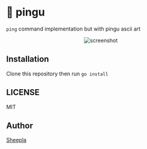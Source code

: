 # 🐧 pingu

`ping` command implementation but with pingu ascii art

<div align="center" width="70%">

![screenshot](https://user-images.githubusercontent.com/62412884/173189087-89a895a4-818b-4cba-a3df-6f8a614e13f2.png)

</div>

## Installation

Clone this repository then run `go install`

## LICENSE

MIT

## Author

[Sheepla](https://github.com/sheepla)

